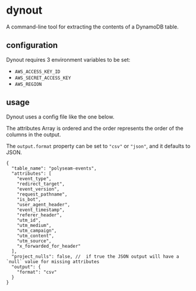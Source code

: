 # dynout

A command-line tool for extracting the contents of a DynamoDB table.

## configuration

Dynout requires 3 environment variables to be set:

- `AWS_ACCESS_KEY_ID`
- `AWS_SECRET_ACCESS_KEY`
- `AWS_REGION`

## usage

Dynout uses a config file like the one below.

The attributes Array is ordered and the order represents the order of the
columns in the output.

The `output.format` property can be set to `"csv"` or `"json"`, and it defaults
to JSON.

```jsonc
{
  "table_name": "polyseam-events",
  "attributes": [
    "event_type",
    "redirect_target",
    "event_version",
    "request_pathname",
    "is_bot",
    "user_agent_header",
    "event_timestamp",
    "referer_header",
    "utm_id",
    "utm_medium",
    "utm_campaign",
    "utm_content",
    "utm_source",
    "x_forwarded_for_header"
  ],
  "project_nulls": false, //  if true the JSON output will have a `null` value for missing attributes
  "output": {
    "format": "csv"
  }
}
```
